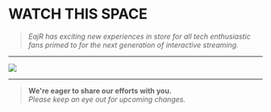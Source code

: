 # WATCH THIS SPACE


> 
> *EajR has exciting new experiences in store for all tech enthusiastic fans primed to for the next generation of interactive streaming.*
> 

---

<img src="https://docs.google.com/drawings/d/e/2PACX-1vQwBQJdVzXv1xL5niy_pzGvE3_XpZDHpe0-C5ljGhloZjG2IepOcpqS4ocj9vowPEulCen9IV4bYLzc/pub?w=960&h=720">

---
 
>
>**We're eager to share our efforts with you.**  
> *Please keep an eye out for upcoming changes.* 
> 

